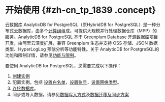 # 开始使用 {#zh-cn_tp_1839 .concept}

云数据库 AnalyticDB for PostgreSQL（原HybridDB for PostgreSQL）是一种分布式云数据库，由多个[计算组](../../../../cn.zh-CN/产品简介/名词解释.md#)组成，可提供大规模并行处理数据仓库（MPP）的服务。AnalyticDB for PostgreSQL 基于 Greenplum Database 开源数据库项目开发，由阿里云深度扩展，兼容 Greenplum 生态并支持 OSS 存储、JSON 数据类型、HyperLogLog 预估分析等功能特性。关于 AnalyticDB for PostgreSQL的功能和限制详情，请参见[功能与限制](../../../../cn.zh-CN/产品简介/功能与限制.md#)。

要使用 AnalyticDB for PostgreSQL，您需要完成以下操作：

1.  [创建实例](cn.zh-CN/快速入门/创建实例.md#)
2.  配置实例。包括 [设置白名单](cn.zh-CN/快速入门/配置实例/设置白名单.md#)，[设置账号](cn.zh-CN/快速入门/配置实例/设置账号.md#)，[设置网络类型](cn.zh-CN/快速入门/配置实例/设置网络类型.md#)。
3.  [连接数据库](cn.zh-CN/快速入门/连接数据库.md#)。
4.  同步或导入数据，请参见[数据写入方式](../../../../cn.zh-CN/用户指南/数据写入方式.md#)及[数据迁移及同步方案](../../../../cn.zh-CN/用户指南/数据迁移及同步方案.md#)

